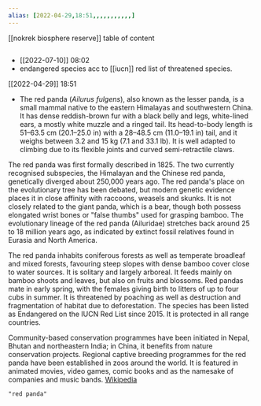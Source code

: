 ```yaml
---
alias: [2022-04-29,18:51,,,,,,,,,,,]
---
```

[[nokrek biosphere reserve]]
table of content
```toc
```
- [[2022-07-10]] 08:02
- endangered species acc to [[iucn]] red list of threatened species.

[[2022-04-29]] 18:51
- The red panda (*Ailurus fulgens*), also known as the lesser panda, is a small mammal native to the eastern Himalayas and southwestern China. It has dense reddish-brown fur with a black belly and legs, white-lined ears, a mostly white muzzle and a ringed tail. Its head-to-body length is 51–63.5 cm (20.1–25.0 in) with a 28–48.5 cm (11.0–19.1 in) tail, and it weighs between 3.2 and 15 kg (7.1 and 33.1 lb). It is well adapted to climbing due to its flexible joints and curved semi-retractile claws.

The red panda was first formally described in 1825. The two currently recognised subspecies, the Himalayan and the Chinese red panda, genetically diverged about 250,000 years ago. The red panda's place on the evolutionary tree has been debated, but modern genetic evidence places it in close affinity with raccoons, weasels and skunks. It is not closely related to the giant panda, which is a bear, though both possess elongated wrist bones or "false thumbs" used for grasping bamboo. The evolutionary lineage of the red panda (Ailuridae) stretches back around 25 to 18 million years ago, as indicated by extinct fossil relatives found in Eurasia and North America.

The red panda inhabits coniferous forests as well as temperate broadleaf and mixed forests, favouring steep slopes with dense bamboo cover close to water sources. It is solitary and largely arboreal. It feeds mainly on bamboo shoots and leaves, but also on fruits and blossoms. Red pandas mate in early spring, with the females giving birth to litters of up to four cubs in summer. It is threatened by poaching as well as destruction and fragmentation of habitat due to deforestation. The species has been listed as Endangered on the IUCN Red List since 2015. It is protected in all range countries.

Community-based conservation programmes have been initiated in Nepal, Bhutan and northeastern India; in China, it benefits from nature conservation projects. Regional captive breeding programmes for the red panda have been established in zoos around the world. It is featured in animated movies, video games, comic books and as the namesake of companies and music bands.
[Wikipedia](https://en.wikipedia.org/wiki/Red%20panda)
```query
"red panda"
```